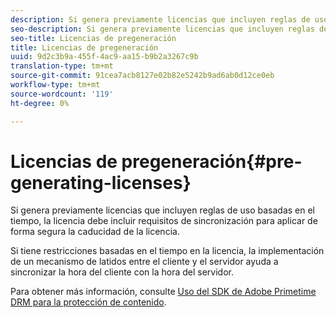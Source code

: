 ```yaml
---
description: Si genera previamente licencias que incluyen reglas de uso basadas en el tiempo, la licencia debe incluir requisitos de sincronización para aplicar de forma segura la caducidad de la licencia.
seo-description: Si genera previamente licencias que incluyen reglas de uso basadas en el tiempo, la licencia debe incluir requisitos de sincronización para aplicar de forma segura la caducidad de la licencia.
seo-title: Licencias de pregeneración
title: Licencias de pregeneración
uuid: 9d2c3b9a-455f-4ac9-aa15-b9b2a3267c9b
translation-type: tm+mt
source-git-commit: 91cea7acb8127e02b82e5242b9ad6ab0d12ce0eb
workflow-type: tm+mt
source-wordcount: '119'
ht-degree: 0%

---
```



# Licencias de pregeneración{#pre-generating-licenses}

Si genera previamente licencias que incluyen reglas de uso basadas en el tiempo, la licencia debe incluir requisitos de sincronización para aplicar de forma segura la caducidad de la licencia.

Si tiene restricciones basadas en el tiempo en la licencia, la implementación de un mecanismo de latidos entre el cliente y el servidor ayuda a sincronizar la hora del cliente con la hora del servidor.

Para obtener más información, consulte [Uso del SDK de Adobe Primetime DRM para la protección de contenido](https://helpx.adobe.com/content/dam/help/en/primetime/drm/drm_protecting_content.pdf).
